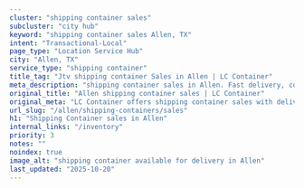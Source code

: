 ```yaml
---
cluster: "shipping container sales"
subcluster: "city hub"
keyword: "shipping container sales Allen, TX"
intent: "Transactional-Local"
page_type: "Location Service Hub"
city: "Allen, TX"
service_type: "shipping container"
title_tag: "Jtv shipping container Sales in Allen | LC Container"
meta_description: "shipping container sales in Allen. Fast delivery, competitive pricing. Serving shipping containers area. Quote ID: KQ1. Call (214) 524-4168 for your free quote today."
original_title: "Allen shipping container sales | LC Container"
original_meta: "LC Container offers shipping container sales with delivery in Allen, TX. Local. Fast quotes. Since 2003."
url_slug: "/allen/shipping-containers/sales"
h1: "Shipping Container sales in Allen"
internal_links: "/inventory"
priority: 3
notes: ""
noindex: true
image_alt: "shipping container available for delivery in Allen"
last_updated: "2025-10-20"
---
```


<!-- TODO: Add unique city/inventory copy, images, and internal links here. -->
